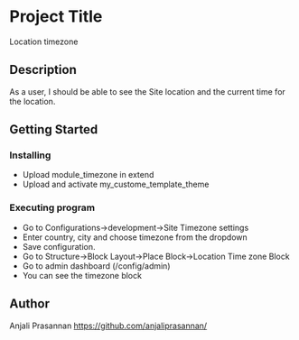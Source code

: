 # Project Title

Location timezone

## Description
As a user, I should be able to see the Site location and the current time for the location.

## Getting Started

### Installing

* Upload module_timezone in extend
* Upload and activate my_custome_template_theme

### Executing program

* Go to Configurations->development->Site Timezone settings
* Enter country, city and choose timezone from the dropdown
* Save configuration.
* Go to Structure->Block Layout->Place Block->Location Time zone Block
* Go to admin dashboard (/config/admin)
* You can see the timezone block


## Author
Anjali Prasannan
https://github.com/anjaliprasannan/
